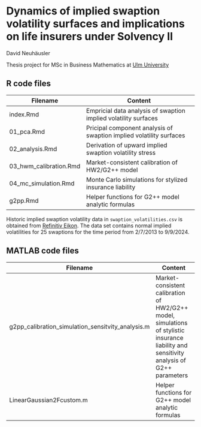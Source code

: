 # Dynamics of implied swaption volatility  surfaces and implications on life insurers under Solvency II

David Neuhäusler

Thesis project for MSc in Business Mathematics at [Ulm University](https://www.uni-ulm.de/)

## R code files

| Filename                   | Content                                                              |
| -------------------------- | ---------------------------------------------------------------------|
| index.Rmd                  | Empricial data analysis of swaption implied volatility surfaces      |
| 01_pca.Rmd                 | Pricipal component analysis of swaption implied volatility surfaces  |
| 02_analysis.Rmd            | Derivation of upward implied swaption volatility stress              |
| 03_hwm_calibration.Rmd     | Market-consistent calibration of HW2/G2++ model                      |
| 04_mc_simulation.Rmd       | Monte Carlo simulations for stylized insurance liability             |
| g2pp.Rmd                   | Helper functions for G2++ model analytic formulas                    |

Historic implied swaption volatility data in `swaption_volatilities.csv` is obtained from [Refinitiv Eikon](https://eikon.refinitiv.com/). The data set contains normal implied volatilities for 25 swaptions for the time period from 2/7/2013 to 9/9/2024.

## MATLAB code files

| Filename                                          | Content                                                                                                                                   |
| ------------------------------------------------- | ------------------------------------------------------------------------------------------------------------------------------------------|
| g2pp_calibration_simulation_sensitvity_analysis.m | Market-consistent calibration of HW2/G2++ model, simulations of stylistic insurance liability and sensitivity analysis of G2++ parameters |
| LinearGaussian2Fcustom.m                          | Helper functions for G2++ model analytic formulas                                                                                         |